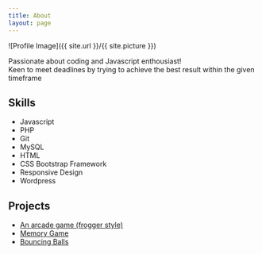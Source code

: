 ```yaml
---
title: About
layout: page
---
```

![Profile Image]({{ site.url }}/{{ site.picture }})

<p>Passionate about coding and Javascript enthousiast!<br>
Keen to meet deadlines by trying to achieve the best result within the given timeframe</p>

<h2>Skills</h2>

<ul class="skill-list">
	<li>Javascript</li>
	<li>PHP</li>
	<li>Git</li>
	<li>MySQL</li>		
	<li>HTML</li>
	<li>CSS Bootstrap Framework</li>
	<li>Responsive Design</li>
	<li>Wordpress</li>
</ul>

<h2>Projects</h2>

<ul>
	<li><a href="https://github.com/Vasilisdm/arcadeGame">An arcade game (frogger style)</a></li>
	<li><a href="https://github.com/Vasilisdm/memoryGame">Memory Game</a></li>
	<li><a href="https://github.com/Vasilisdm/bouncingBalls">Bouncing Balls</a></li>
</ul>
